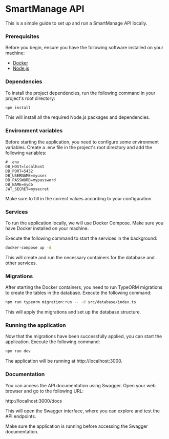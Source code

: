 # SmartManage API

This is a simple guide to set up and run a SmartManage API locally.

### Prerequisites
Before you begin, ensure you have the following software installed on your machine:

- [Docker](https://docs.docker.com/desktop/install/windows-install/)
- [Node.js](https://nodejs.org/en)

### Dependencies
To install the project dependencies, run the following command in your project's root directory:
```bash
npm install
```
This will install all the required Node.js packages and dependencies.

### Environment variables
Before starting the application, you need to configure some environment variables. Create a .env file in the project's root directory and add the following variables:
```dosini
# .env
DB_HOST=localhost
DB_PORT=5432
DB_USERNAME=myuser
DB_PASSWORD=mypassword
DB_NAME=mydb
JWT_SECRET=mysecret
```
Make sure to fill in the correct values according to your configuration.

### Services
To run the application locally, we will use Docker Compose. Make sure you have Docker installed on your machine.

Execute the following command to start the services in the background:

```bash
docker-compose up -d
```
This will create and run the necessary containers for the database and other services.

### Migrations
After starting the Docker containers, you need to run TypeORM migrations to create the tables in the database. Execute the following command:
```bash
npm run typeorm migration:run -- -d src/database/index.ts
```
This will apply the migrations and set up the database structure.

### Running the application
Now that the migrations have been successfully applied, you can start the application. Execute the following command:
```bash
npm run dev
```
The application will be running at http://localhost:3000.

### Documentation
You can access the API documentation using Swagger. Open your web browser and go to the following URL:

http://localhost:3000/docs

This will open the Swagger interface, where you can explore and test the API endpoints.

Make sure the application is running before accessing the Swagger documentation.
